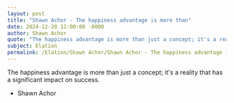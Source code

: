 ```yaml
---
layout: post
title: "Shawn Achor - The happiness advantage is more than"
date: 2024-12-28 12:00:00 -0000
author: Shawn Achor
quote: "The happiness advantage is more than just a concept; it's a reality that has a significant impact on success."
subject: Elation
permalink: /Elation/Shawn Achor/Shawn Achor - The happiness advantage is more than
---
```


The happiness advantage is more than just a concept; it's a reality that has a significant impact on success.

- Shawn Achor
